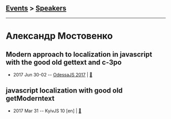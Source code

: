 ## [Events](../README.md) > [Speakers](../speakers.md)
---

# Александр Мостовенко

## Modern approach to localization in javascript with the good old gettext and c-3po
- 2017 Jun 30-02 -- [OdessaJS 2017](https://www.youtube.com/watch?v=9QjzpfA9LH4)  | [:notebook:](https://www.slideshare.net/OdessaJSConf/alexander-mostovenko-modern-approach-to-localization-in-javascript-with-the-good-old-gettext-and-c3po)  
## javascript localization with good old getModerntext
- 2017 Mar 31 -- KyivJS 10 [en] | [:notebook:](https://goo.gl/TNrYMw)  
